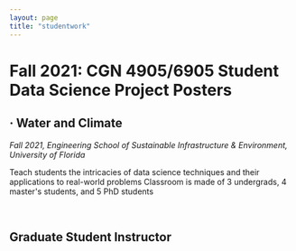```yaml
---
layout: page
title: "studentwork"
---
```



# Fall 2021: CGN 4905/6905 Student Data Science Project Posters 

## **· Water and Climate**

*Fall 2021, Engineering School of Sustainable Infrastructure & Environment, University of Florida*

Teach students the intricacies of data science techniques and their applications to real-world problems
Classroom is made of 3 undergrads, 4 master's students, and 5 PhD students

&nbsp;
&nbsp;

## Graduate Student Instructor 


